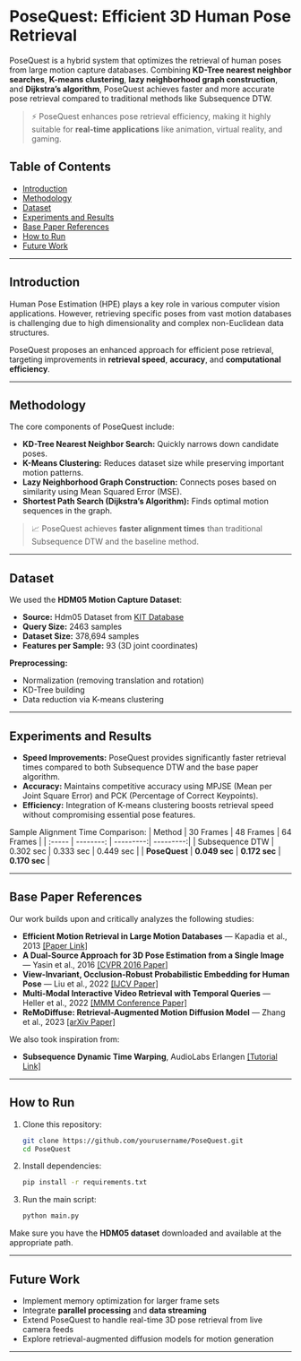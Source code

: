 # PoseQuest: Efficient 3D Human Pose Retrieval

PoseQuest is a hybrid system that optimizes the retrieval of human poses from large motion capture databases. Combining **KD-Tree nearest neighbor searches**, **K-means clustering**, **lazy neighborhood graph construction**, and **Dijkstra’s algorithm**, PoseQuest achieves faster and more accurate pose retrieval compared to traditional methods like Subsequence DTW.

> ⚡️ PoseQuest enhances pose retrieval efficiency, making it highly suitable for **real-time applications** like animation, virtual reality, and gaming.

## Table of Contents
- [Introduction](#introduction)
- [Methodology](#methodology)
- [Dataset](#dataset)
- [Experiments and Results](#experiments-and-results)
- [Base Paper References](#base-paper-references)
- [How to Run](#how-to-run)
- [Future Work](#future-work)

---

## Introduction

Human Pose Estimation (HPE) plays a key role in various computer vision applications. However, retrieving specific poses from vast motion databases is challenging due to high dimensionality and complex non-Euclidean data structures.

PoseQuest proposes an enhanced approach for efficient pose retrieval, targeting improvements in **retrieval speed**, **accuracy**, and **computational efficiency**.

---

## Methodology

The core components of PoseQuest include:
- **KD-Tree Nearest Neighbor Search:** Quickly narrows down candidate poses.
- **K-Means Clustering:** Reduces dataset size while preserving important motion patterns.
- **Lazy Neighborhood Graph Construction:** Connects poses based on similarity using Mean Squared Error (MSE).
- **Shortest Path Search (Dijkstra’s Algorithm):** Finds optimal motion sequences in the graph.

> 📈 PoseQuest achieves **faster alignment times** than traditional Subsequence DTW and the baseline method.

---

## Dataset

We used the **HDM05 Motion Capture Dataset**:

- **Source:** Hdm05 Dataset from [KIT Database](https://resources.mpi-inf.mpg.de/HDM05/)
- **Query Size:** 2463 samples
- **Dataset Size:** 378,694 samples
- **Features per Sample:** 93 (3D joint coordinates)

**Preprocessing:**
- Normalization (removing translation and rotation)
- KD-Tree building
- Data reduction via K-means clustering

---

## Experiments and Results

- **Speed Improvements:** PoseQuest provides significantly faster retrieval times compared to both Subsequence DTW and the base paper algorithm.
- **Accuracy:** Maintains competitive accuracy using MPJSE (Mean per Joint Square Error) and PCK (Percentage of Correct Keypoints).
- **Efficiency:** Integration of K-means clustering boosts retrieval speed without compromising essential pose features.

Sample Alignment Time Comparison:
| Method | 30 Frames | 48 Frames | 64 Frames |
| :----- | --------: | ---------:| ---------:|
| Subsequence DTW | 0.302 sec | 0.333 sec | 0.449 sec |
| **PoseQuest** | **0.049 sec** | **0.172 sec** | **0.170 sec** |

---

## Base Paper References

Our work builds upon and critically analyzes the following studies:

- **Efficient Motion Retrieval in Large Motion Databases** — Kapadia et al., 2013 [[Paper Link]](https://doi.org/10.1145/2448196.2448199)
- **A Dual-Source Approach for 3D Pose Estimation from a Single Image** — Yasin et al., 2016 [[CVPR 2016 Paper]](https://openaccess.thecvf.com/content_cvpr_2016/papers/Yasin_A_Dual-Source_Approach_CVPR_2016_paper.pdf)
- **View-Invariant, Occlusion-Robust Probabilistic Embedding for Human Pose** — Liu et al., 2022 [[IJCV Paper]](https://link.springer.com/article/10.1007/s11263-021-01508-0)
- **Multi-Modal Interactive Video Retrieval with Temporal Queries** — Heller et al., 2022 [[MMM Conference Paper]](https://link.springer.com/chapter/10.1007/978-3-030-98355-5_40)
- **ReMoDiffuse: Retrieval-Augmented Motion Diffusion Model** — Zhang et al., 2023 [[arXiv Paper]](https://arxiv.org/abs/2304.01116)

We also took inspiration from:
- **Subsequence Dynamic Time Warping**, AudioLabs Erlangen [[Tutorial Link]](https://www.audiolabs-erlangen.de/resources/MIR/FMP/C7/C7S2_SubsequenceDTW.html)

---

## How to Run

1. Clone this repository:
   ```bash
   git clone https://github.com/yourusername/PoseQuest.git
   cd PoseQuest
   ```
2. Install dependencies:
   ```bash
   pip install -r requirements.txt
   ```
3. Run the main script:
   ```bash
   python main.py
   ```

Make sure you have the **HDM05 dataset** downloaded and available at the appropriate path.

---

## Future Work

- Implement memory optimization for larger frame sets
- Integrate **parallel processing** and **data streaming**
- Extend PoseQuest to handle real-time 3D pose retrieval from live camera feeds
- Explore retrieval-augmented diffusion models for motion generation

---
